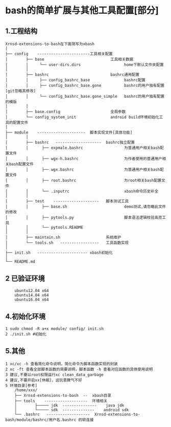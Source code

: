 bash的简单扩展与其他工具配置[部分]
=====
1.工程结构
----------
    Xrnsd-extensions-to-bash在下面简写为xbash
    │
    ├── config    -----------------------工具相关配置
    │        ├── base                             工具相关数据
    │        │     └── user-dirs.dirs                   home下默认文件夹配置
    │        │
    │        ├── bashrc                           bashrc通用配置
    │        │     ├── config_bashrc_base               bashrc配置
    │        │     ├── config_bashrc_base.gone          bashrc的用户独有配置[git忽略其修改]
    │        │     └── config_bashrc_base.gone_simple   bashrc的用户独有配置的模版
    │        │
    │        ├── base.config                      全局参数
    │        └── config_system_init               android build环境初始化工具的配置文件
    │
    ├── module    ---------------------  脚本实现文件[具体功能]
    │        │
    │        ├── bashrc   --------------------  bashrc独立配置
    │        │      ├── expmale.bashrc                  为普通用户相关bash配置文件
    │        │      ├── wgx-h.bashrc                    为作者使用的普通用户相关bash配置文件
    │        │      ├── wgx.bashrc                      为普通用户相关bash配置文件
    │        │      ├── root.bashrc                     为root相关bash配置文件
    │        │      └── .inputrc                        xbash命令历史补全
    │        │
    │        ├── test    --------------------   脚本测试工具
    │        │      ├── base.sh                         demo测试,请忽略此文件的修改
    │        │      ├── pytools.py                      脚本语法逻辑校验高亮工具
    │        │      └── pytools.README
    │        │
    │        ├── maintain.sh                    系统维护
    │        └── tools.sh   -----------------   工具函数实现
    │
    ├── init.sh   ---------------------- xbash初始化
    │
    └── README.md

2 已验证环境
----------
        ubuntu12.04 x64
        ubuntu14.04 x64
        ubuntu16.04 x64

4.初始化环境
----------
    1 sudo chmod -R a+x module/ config/ init.sh
    2 ./init.sh #初始化

5.其他
----------
    1 xc/xc -h 查看简化命令说明，简化命令为脚本函数实现的封装
    2 xc -ft 查看全部脚本函数的简要说明，脚本函数 -h 查看对应函数的具体使用说明
    3 建议,不要以root权限运行xc clean_data_garbage
    4 建议,不要开启xx[休眠]，这玩意脾气不好
    5 环境目录[参考]
        /home/xxx/
        ├── Xrnsd-extensions-to-bash  --  xbash目录
        ├── tools    -------------------  环境相关
        │        ├───── jdk  ---------------    java jdk
        │        └───── sdk  --------------    android sdk
        └── .bashrc   -------------------  Xrnsd-extensions-to-bash/module/bashrc/用户名.bashrc 的软连接